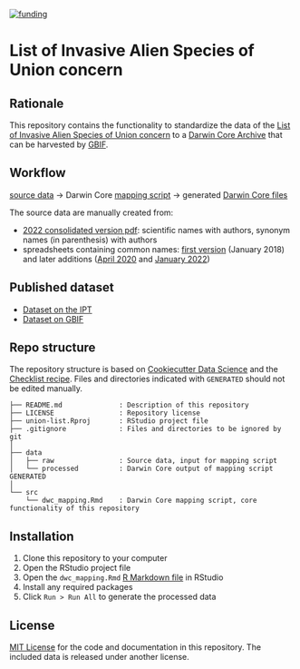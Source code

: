 [![funding](https://img.shields.io/static/v1?label=published+through&message=LIFE+RIPARIAS&labelColor=00a58d&color=ffffff)](https://www.riparias.be/)

# List of Invasive Alien Species of Union concern

## Rationale

This repository contains the functionality to standardize the data of the [List of Invasive Alien Species of Union concern](https://ec.europa.eu/environment/nature/invasivealien/list/index_en.htm) to a [Darwin Core Archive](https://www.gbif.org/darwin-core) that can be harvested by [GBIF](https://www.gbif.org/).

## Workflow

[source data](https://github.com/riparias/union-list/tree/main/data/raw) → Darwin Core [mapping script](https://riparias.github.io/union-list/dwc_mapping.html) → generated [Darwin Core files](https://github.com/riparias/union-list/tree/main/data/processed)

The source data are manually created from:

- [2022 consolidated version pdf](https://eur-lex.europa.eu/legal-content/EN/TXT/PDF/?uri=CELEX:02016R1141-20220802&from=EN): scientific names with authors, synonym names (in parenthesis) with authors
- spreadsheets containing common names: [first version](https://circabc.europa.eu/ui/group/4cd6cb36-b0f1-4db4-915e-65cd29067f49/library/2ed2ee2a-730f-4583-a3ac-bb2a1815ad6a/details) (January 2018) and later additions ([April 2020](https://circabc.europa.eu/ui/group/4cd6cb36-b0f1-4db4-915e-65cd29067f49/library/1ac00d12-613b-447c-ab91-3016af071bcf/details) and [January 2022](https://circabc.europa.eu/ui/group/4cd6cb36-b0f1-4db4-915e-65cd29067f49/library/fad036d3-e2df-4adb-9c7a-7b9593a4c2f8/details))

## Published dataset

<!-- This section provides links to the published dataset. Obviously, you'll only be able to add those links once you have published your dataset. 😋 -->

- [Dataset on the IPT](https://ipt.inbo.be/resource?r=union-list)
- [Dataset on GBIF](https://doi.org/10.15468/97aucj)

## Repo structure

The repository structure is based on [Cookiecutter Data Science](http://drivendata.github.io/cookiecutter-data-science/) and the [Checklist recipe](https://github.com/trias-project/checklist-recipe). Files and directories indicated with `GENERATED` should not be edited manually.

```
├── README.md              : Description of this repository
├── LICENSE                : Repository license
├── union-list.Rproj       : RStudio project file
├── .gitignore             : Files and directories to be ignored by git
│
├── data
│   ├── raw                : Source data, input for mapping script
│   └── processed          : Darwin Core output of mapping script GENERATED
│
└── src
    └── dwc_mapping.Rmd    : Darwin Core mapping script, core functionality of this repository
```

## Installation

1. Clone this repository to your computer
2. Open the RStudio project file
3. Open the `dwc_mapping.Rmd` [R Markdown file](https://rmarkdown.rstudio.com/) in RStudio
4. Install any required packages
5. Click `Run > Run All` to generate the processed data

## License

[MIT License](LICENSE) for the code and documentation in this repository. The included data is released under another license.
